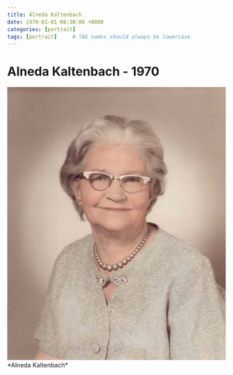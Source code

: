 ```yaml
---
title: Alneda Kaltenbach
date: 1970-01-01 08:30:00 +0800
categories: [portrait]
tags: [portrait]     # TAG names should always be lowercase
---
```

# Alneda Kaltenbach - 1970

<img src="https://raw.githubusercontent.com/corsokalte/corsokalte.github.io/main/_posts/images/Alneda%20K.%20(1970).png" alt="Alneda">
*Alneda Kaltenbach*
